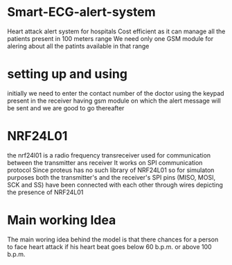 # Smart-ECG-alert-system
Heart attack alert system for hospitals
Cost efficient as it can manage all the patients present in 100 meters range
We need only one GSM module for alering about all the patints available in that range


# setting up and using 
initially we need to enter the contact number of the doctor using the keypad present in the receiver having gsm module on which the alert message will be sent and we are good to go thereafter


# NRF24L01
the nrf24l01 is a radio frequency transreceiver used for communication between the transmitter ans receiver
It works on SPI communication protocol
Since proteus has no such library of NRF24L01 so for simulaton purposes both the transmitter's and the receiver's SPI pins (MISO, MOSI, SCK and SS) have been connected with each other through wires depicting the presence of NRF24L01


# Main working Idea
The main woring idea behind the model is that there chances for a person to face heart attack if his heart beat goes below 60 b.p.m. or above 100 b.p.m.

